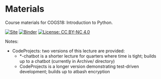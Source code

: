 # Materials

Course materials for COGS18: Introduction to Python. 

[![Site](https://img.shields.io/static/v1.svg?label=website&message=link&color=informational)](https://cogs18.github.io/materials/00-Introduction)
[![Binder](https://mybinder.org/badge.svg)](https://mybinder.org/v2/gh/COGS18/Materials/master)
[![License: CC BY-NC 4.0](https://img.shields.io/badge/License-CC%20BY--NC%204.0-lightgrey.svg)](https://creativecommons.org/licenses/by-nc/4.0/)

Notes:
- CodeProjects: two versions of this lecture are provided:
	- *-chatbot is a shorter lecture for quarters where time is tight; builds up to a chatbot (currently in Archive/ directory)
	- CodeProjects is a longer version demonstrating test-driven development; builds up to atbash encryption
